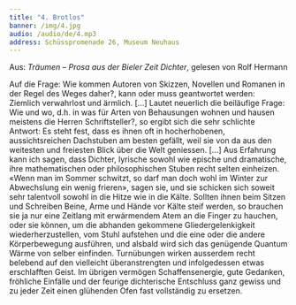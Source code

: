 ```yaml
---
title: "4. Brotlos"
banner: /img/4.jpg
audio: /audio/de/4.mp3
address: Schüsspromenade 26, Museum Neuhaus
---
```


Aus: *Träumen – Prosa aus der Bieler Zeit Dichter*, gelesen von Rolf Hermann

Auf die Frage: Wie kommen Autoren von Skizzen, Novellen und Romanen in der Regel des Weges daher?, kann oder
muss geantwortet werden: Ziemlich verwahrlost und ärmlich.
[...] Lautet neuerlich die beiläufige Frage: Wie und wo, d.h. in
was für Arten von Behausungen wohnen und hausen meistens
die Herren Schriftsteller?, so ergibt sich die sehr schlichte Antwort: Es steht fest, dass es ihnen oft in hocherhobenen, aussichtsreichen Dachstuben am besten gefällt, weil sie von da aus
den weitesten und freiesten Blick über die Welt geniessen. [...]
Aus Erfahrung kann ich sagen, dass Dichter, lyrische sowohl
wie epische und dramatische, ihre mathematischen oder philosophischen Stuben recht selten einheizen. «Wenn man im
Sommer schwitzt, so darf man doch wohl im Winter zur Abwechslung 
ein wenig frieren», sagen sie, und sie schicken sich
soweit sehr talentvoll sowohl in die Hitze wie in die Kälte. Sollten ihnen beim Sitzen und Schreiben Beine, Arme und Hände
vor Kälte steif werden, so brauchen sie ja nur eine Zeitlang mit
erwärmendem Atem an die Finger zu hauchen, oder sie können,
um die abhanden gekommene Gliedergelenkigkeit wiederherzustellen, vom Stuhl aufstehen und die eine oder die andere
Körperbewegung ausführen, und alsbald wird sich das genügende Quantum Wärme von selber einfinden. Turnübungen wirken
ausserdem recht belebend auf den vielleicht überanstrengten
und infolgedessen etwas erschlafften Geist. Im übrigen vermögen Schaffensenergie, gute Gedanken, fröhliche Einfälle und
der feurige dichterische Entschluss ganz gewiss und zu jeder
Zeit einen glühenden Ofen fast vollständig zu ersetzen.